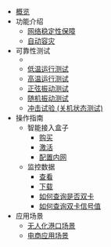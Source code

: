 * [概览](/accessgw/README.md)
* 功能介绍
  * [网络稳定性保障](/accessgw/function/stability.md)
  * [自动容灾](/accessgw/function/recovery.md)
* 可靠性测试
  * [](accessgw/test/.md) 
  * [低温运行测试](/accessgw/test/low.md)
  * [高温运行测试](/accessgw/test/high/md)
  * [正弦振动测试](/accessgw/test/sine.md)
  * [随机振动测试](/accessgw/test/random.md)
  * [冲击试验 (关机状态测试)](/accessgw/test/impact.md)
* 操作指南 
  * 智能接入盒子  
    * [购买](/accessgw/guide/buy)
    * [激活](/accessgw/guide/activate)
    * [配置内网](/accessgw/guide/LAN.md)
  * 监控数据
    * [查看]( /accessgw/guide/check)
    * [下载](/accessgw/guide/download)
    * [如何查询是否双卡](/accessgw/guide/dual-sim.md)
    * [如何查询双卡信号值](/accessgw/guide/signal.md)
* 应用场景   
  * [无人化港口场景](/accessgw/strategy/port.md)
  * [电商应用场景](/accessgw/strategy/ecommerce.md)

